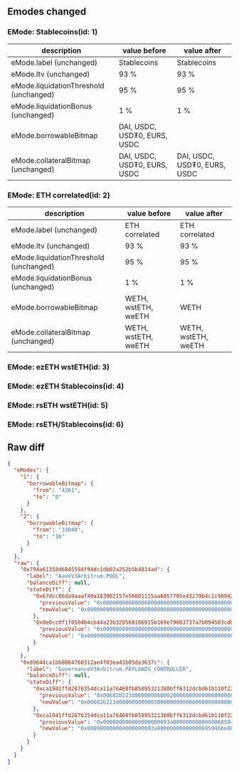 ## Emodes changed

### EMode: Stablecoins(id: 1)

| description | value before | value after |
| --- | --- | --- |
| eMode.label (unchanged) | Stablecoins | Stablecoins |
| eMode.ltv (unchanged) | 93 % | 93 % |
| eMode.liquidationThreshold (unchanged) | 95 % | 95 % |
| eMode.liquidationBonus (unchanged) | 1 % | 1 % |
| eMode.borrowableBitmap | DAI, USDC, USD₮0, EURS, USDC |  |
| eMode.collateralBitmap (unchanged) | DAI, USDC, USD₮0, EURS, USDC | DAI, USDC, USD₮0, EURS, USDC |


### EMode: ETH correlated(id: 2)

| description | value before | value after |
| --- | --- | --- |
| eMode.label (unchanged) | ETH correlated | ETH correlated |
| eMode.ltv (unchanged) | 93 % | 93 % |
| eMode.liquidationThreshold (unchanged) | 95 % | 95 % |
| eMode.liquidationBonus (unchanged) | 1 % | 1 % |
| eMode.borrowableBitmap | WETH, wstETH, weETH | WETH |
| eMode.collateralBitmap (unchanged) | WETH, wstETH, weETH | WETH, wstETH, weETH |


### EMode: ezETH wstETH(id: 3)



### EMode: ezETH Stablecoins(id: 4)



### EMode: rsETH wstETH(id: 5)



### EMode: rsETH/Stablecoins(id: 6)



## Raw diff

```json
{
  "eModes": {
    "1": {
      "borrowableBitmap": {
        "from": "4261",
        "to": "0"
      }
    },
    "2": {
      "borrowableBitmap": {
        "from": "33040",
        "to": "16"
      }
    }
  },
  "raw": {
    "0x794a61358d6845594f94dc1db02a252b5b4814ad": {
      "label": "AaveV3Arbitrum.POOL",
      "balanceDiff": null,
      "stateDiff": {
        "0x67dcc86da9aaaf40a183002157e56801115aa6057705e43279b4c1c90942d6b4": {
          "previousValue": "0x0000000000000000000000000000000000000000000000000000000000008110",
          "newValue": "0x0000000000000000000000000000000000000000000000000000000000000010"
        },
        "0x8e0cc0f1f0504b4cb44a23b328568106915b169e79003737a7b094503cdbeeb2": {
          "previousValue": "0x00000000000000000000000000000000000000000000000000000000000010a5",
          "newValue": "0x0000000000000000000000000000000000000000000000000000000000000000"
        }
      }
    },
    "0x89644ca1bb8064760312ae4f03ea41b05da3637c": {
      "label": "GovernanceV3Arbitrum.PAYLOADS_CONTROLLER",
      "balanceDiff": null,
      "stateDiff": {
        "0xca1941ffd2876354dca11a76468fb85895321380bff6312dcbd61b110f22031e": {
          "previousValue": "0x00682b223d000000000002000000000000000000000000000000000000000000",
          "newValue": "0x00682b223d000000000003000000000000000000000000000000000000000000"
        },
        "0xca1941ffd2876354dca11a76468fb85895321380bff6312dcbd61b110f22031f": {
          "previousValue": "0x000000000000000000093a80000000000000685946be00000000000000000000",
          "newValue": "0x000000000000000000093a80000000000000685946be000000000000682b223e"
        }
      }
    }
  }
}
```